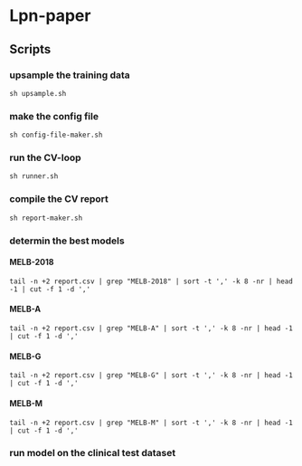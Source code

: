 # Lpn-paper

## Scripts

### upsample the training data
```sh upsample.sh```  

### make the config file
```sh config-file-maker.sh```  

### run the CV-loop
```sh runner.sh```  

### compile the CV report
```sh report-maker.sh```  

### determin the best models

#### MELB-2018
```tail -n +2 report.csv | grep "MELB-2018" | sort -t ',' -k 8 -nr | head -1 | cut -f 1 -d ','```  

#### MELB-A
```tail -n +2 report.csv | grep "MELB-A" | sort -t ',' -k 8 -nr | head -1 | cut -f 1 -d ','```  

#### MELB-G
```tail -n +2 report.csv | grep "MELB-G" | sort -t ',' -k 8 -nr | head -1 | cut -f 1 -d ','```  

#### MELB-M
```tail -n +2 report.csv | grep "MELB-M" | sort -t ',' -k 8 -nr | head -1 | cut -f 1 -d ','```  

### run model on the clinical test dataset


